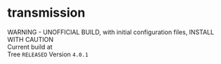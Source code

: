 # transmission
WARNING - UNOFFICIAL BUILD, with initial configuration files, INSTALL WITH CAUTION  
Current build at  
Tree `RELEASED` Version `4.0.1`
